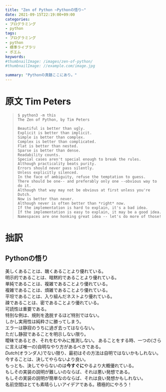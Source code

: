 ```yaml
---
title: "Zen of Python ~Pythonの悟り~"
date: 2021-09-15T22:19:00+09:00
categories:
- プログラミング
- python
tags:
- プログラミング
- python
- 標準ライブラリ
- ポエム
keywords:
#thumbnailImage: /images/zen-of-python/
#thumbnailImage: //example.com/image.jpg

summary: "Pythonの真髄ここにあり。"
---
```


# 原文 Tim Peters
>```
>$ python3 -m this
>The Zen of Python, by Tim Peters
>
>Beautiful is better than ugly.
>Explicit is better than implicit.
>Simple is better than complex.
>Complex is better than complicated.
>Flat is better than nested.
>Sparse is better than dense.
>Readability counts.
>Special cases aren't special enough to break the rules.
>Although practicality beats purity.
>Errors should never pass silently.
>Unless explicitly silenced.
>In the face of ambiguity, refuse the temptation to guess.
>There should be one-- and preferably only one --obvious way to do it.
>Although that way may not be obvious at first unless you're Dutch.
>Now is better than never.
>Although never is often better than *right* now.
>If the implementation is hard to explain, it's a bad idea.
>If the implementation is easy to explain, it may be a good idea.
>Namespaces are one honking great idea -- let's do more of those!
>```
# 拙訳

## Pythonの悟り   
美しくあることは、醜くあることより優れている。  
明示的であることは、暗黙的であることより優れている。  
単純であることは、複雑であることより優れている。  
複雑であることは、煩雑であることより優れている。  
平坦であることは、入り組んだネストより優れている。  
疎であることは、密であることより優れている。  
可読性は重要である。  
特別な例は、規則を逸脱するほど特別ではない。  
しかし実用性は純粋さに勝ってしまう。  
エラーは静寂のうちに過ぎ去ってはならない。  
ただし静寂であることを明示しない限り。  
曖昧であるとき、それをむやみに推測しない。 
あることをする時、一つの(さらに言えば唯一の)自明なやり方があるべきである。  
*Dutch*(オランダ人)でない限り、最初はその方法は自明ではないかもしれない。  
今することは、決してやらないより良い。  
もっとも、決してやらないのは**今すぐに**やるより大概優れている。  
もしその実装の説明が難しいのならば、それは悪い発想である。  
もしその実装の説明が簡単なのならば、それは良い発想かもしれない。  
名前空間はとても素晴らしいアイデアである。積極的にやろう！  







